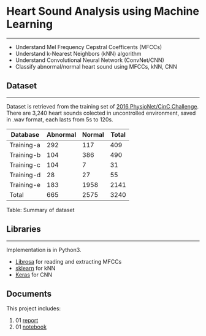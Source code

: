 # Heart Sound Analysis using Machine Learning
----
* Understand Mel Frequency Cepstral Coefficents (MFCCs)
* Understand k-Nearest Neighbors (kNN) algorithm
* Understand Convolutional Neural Network (ConvNet/CNN)
* Classify abnormal/normal heart sound using MFCCs, kNN, CNN

## Dataset
----
Dataset is retrieved from the training set of [2016 PhysioNet/CinC Challenge](https://physionet.org/pn3/challenge/2016/ "Dataset"). There are 3,240 heart sounds colected in uncontrolled environment, saved in .wav format, each lasts from 5s to 120s. 

| Database | Abnormal | Normal | Total |
| --- | --- | --- | --- |
| Training-a | 292 | 117 | 409 |
| Training-b | 104 | 386 | 490 |
| Training-c | 104 | 7 | 31 |
| Training-d | 28 | 27 | 55 |
| Training-e | 183 | 1958 | 2141 |
| Total | 665 | 2575 | 3240 |

Table: Summary of dataset

## Libraries
---
Implementation is in Python3.
* [Librosa](http://librosa.github.io/ "Librosa") for reading and extracting MFCCs
* [sklearn](https://scikit-learn.org/stable/modules/generated/sklearn.neighbors.KNeighborsClassifier.html "kNN") for kNN
* [Keras](https://keras.io/ "Keras") for CNN

## Documents
This project includes:
   1. 01 [report](./report.pdf)
   2. 01 [notebook](./all-analysis.ipynb)
